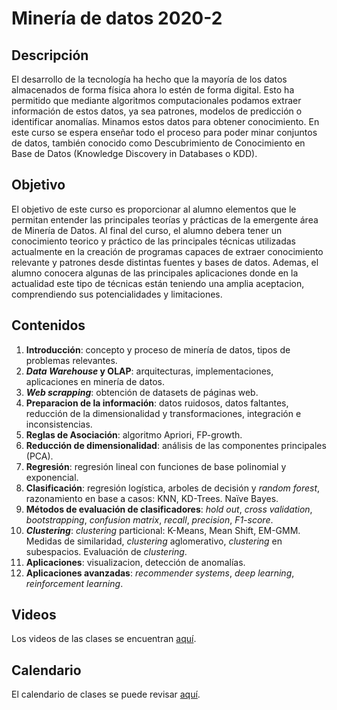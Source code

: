 # Minería de datos 2020-2

## Descripción

El desarrollo de la tecnología ha hecho que la mayoría de los datos almacenados de forma física ahora lo estén de forma digital. Esto ha permitido que mediante algoritmos computacionales podamos extraer información de estos datos, ya sea patrones, modelos de predicción o identificar anomalías. Minamos estos datos para obtener conocimiento. En este curso se espera enseñar todo el proceso para poder minar conjuntos de datos, también conocido como Descubrimiento de Conocimiento en Base de Datos (Knowledge Discovery in Databases o KDD).

## Objetivo

El objetivo de este curso es proporcionar al alumno elementos que le permitan entender las principales teorías
y prácticas de la emergente área de Minería de Datos. Al final del curso, el alumno debera tener un conocimiento teorico y práctico de las principales técnicas utilizadas actualmente en la creación de programas capaces de extraer conocimiento relevante y patrones desde distintas fuentes y bases de datos. Ademas, el alumno conocera algunas de las principales aplicaciones donde en la actualidad este tipo de técnicas están teniendo una amplia aceptacion, comprendiendo sus potencialidades y limitaciones. 

## Contenidos

1. **Introducción**: concepto y proceso de minería de datos, tipos de problemas relevantes.
2. ***Data Warehouse* y OLAP**: arquitecturas, implementaciones, aplicaciones en minería de datos.
3. ***Web scrapping***: obtención de datasets de páginas web.
4. **Preparacion de la información**: datos ruidosos, datos faltantes, reducción de la dimensionalidad y 
       transformaciones, integración e inconsistencias.
5. **Reglas de Asociación**: algoritmo Apriori, FP-growth.
6. **Reducción de dimensionalidad**: análisis de las componentes principales (PCA).
7. **Regresión**: regresión lineal con funciones de base polinomial y exponencial.
8. **Clasificación**: regresión logística, arboles de decisión y *random forest*, razonamiento en base a casos: KNN, KD-Trees. Naïve Bayes.
9. **Métodos de evaluación de clasificadores**: *hold out*, *cross validation*, *bootstrapping*, *confusion matrix*, *recall*, *precision*, *F1-score*.
10. ***Clustering***: *clustering* particional: K-Means, Mean Shift, EM-GMM. Medidas de similaridad, *clustering* aglomerativo, *clustering* en subespacios. Evaluación de *clustering*.
11. **Aplicaciones**: visualizacion, detección de anomalías.
12. **Aplicaciones avanzadas**: *recommender systems*, *deep learning*, *reinforcement learning*.

## Videos

Los videos de las clases se encuentran [aquí](https://github.com/IIC2433/Syllabus-2020-2/blob/master/Clases/README.md).

## Calendario

El calendario de clases se puede revisar [aquí](https://docs.google.com/spreadsheets/d/1u5-O_FckxDRHbB4tghFWRHzoAnUekQTRdqW89dTuFAU/edit?usp=sharing).
